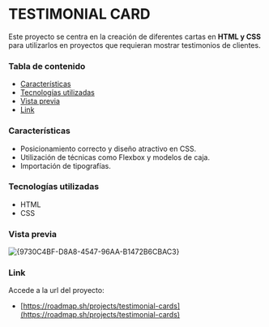 # TESTIMONIAL CARD

Este proyecto se centra en la creación de diferentes cartas en **HTML y CSS** para utilizarlos en proyectos que requieran mostrar testimonios de clientes.

### Tabla de contenido

- [Características](#Caracteristicas)
- [Tecnologías utilizadas](#Tecnologias-utilizadas)
- [Vista previa](#Vista-previa)
- [Link](#Link)

### Características

- Posicionamiento correcto y diseño atractivo en CSS.
- Utilización de técnicas como Flexbox y modelos de caja.
- Importación de tipografías.

### Tecnologías utilizadas

- HTML
- CSS

### Vista previa

![{9730C4BF-D8A8-4547-96AA-B1472B6CBAC3}](https://github.com/user-attachments/assets/37820b42-f088-4cb9-bbdb-f24e27a5640b)

### Link

Accede a la url del proyecto:

- [https://roadmap.sh/projects/testimonial-cards](https://roadmap.sh/projects/testimonial-cards)
